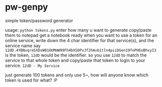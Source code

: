 # pw-genpy
simple token/password generator

usage:
`python tokens.py`
enter how many u want to generate
copy/paste them to notepad
get a notebook ready 
when you want to use a token for an online service, write down the 4 char identifier for that service(s), and the service name
say `12dD.4YBNvqre5XDsW01OUMmW99Fh4bXSOPvJf2hAvb1tln4piiDGen19foPHEoBhxyI3` is the token,
`12dD` would be the identifier. so you use `12dD` to match the service to that whole token and copy/paste that token to login to your service.
`12dD - My Service`

just generate 100 tokens and only use 5~, how will anyone know which token is used for what? :P

